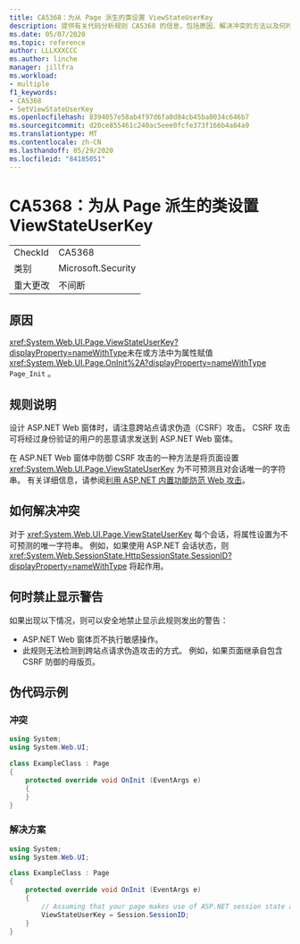```yaml
---
title: CA5368：为从 Page 派生的类设置 ViewStateUserKey
description: 提供有关代码分析规则 CA5368 的信息，包括原因、解决冲突的方法以及何时取消显示。
ms.date: 05/07/2020
ms.topic: reference
author: LLLXXXCCC
ms.author: linche
manager: jillfra
ms.workload:
- multiple
f1_keywords:
- CA5368
- SetViewStateUserKey
ms.openlocfilehash: 8394057e58ab4f97d6fa0d84cb45ba0034c646b7
ms.sourcegitcommit: d20ce855461c240ac5eee0fcfe373f166b4a04a9
ms.translationtype: MT
ms.contentlocale: zh-CN
ms.lasthandoff: 05/29/2020
ms.locfileid: "84185051"
---
```

# <a name="ca5368-set-viewstateuserkey-for-classes-derived-from-page"></a>CA5368：为从 Page 派生的类设置 ViewStateUserKey

|||
|-|-|
|CheckId|CA5368|
|类别|Microsoft.Security|
|重大更改|不间断|

## <a name="cause"></a>原因

<xref:System.Web.UI.Page.ViewStateUserKey?displayProperty=nameWithType>未在或方法中为属性赋值 <xref:System.Web.UI.Page.OnInit%2A?displayProperty=nameWithType> `Page_Init` 。

## <a name="rule-description"></a>规则说明

设计 ASP.NET Web 窗体时，请注意跨站点请求伪造（CSRF）攻击。 CSRF 攻击可将经过身份验证的用户的恶意请求发送到 ASP.NET Web 窗体。

在 ASP.NET Web 窗体中防御 CSRF 攻击的一种方法是将页面设置 <xref:System.Web.UI.Page.ViewStateUserKey> 为不可预测且对会话唯一的字符串。 有关详细信息，请参阅[利用 ASP.NET 内置功能防范 Web 攻击](/previous-versions/dotnet/articles/ms972969(v=msdn.10)#viewstateuserkey)。

## <a name="how-to-fix-violations"></a>如何解决冲突

对于 <xref:System.Web.UI.Page.ViewStateUserKey> 每个会话，将属性设置为不可预测的唯一字符串。 例如，如果使用 ASP.NET 会话状态，则 <xref:System.Web.SessionState.HttpSessionState.SessionID?displayProperty=nameWithType> 将起作用。

## <a name="when-to-suppress-warnings"></a>何时禁止显示警告

如果出现以下情况，则可以安全地禁止显示此规则发出的警告：
- ASP.NET Web 窗体页不执行敏感操作。
- 此规则无法检测到跨站点请求伪造攻击的方式。 例如，如果页面继承自包含 CSRF 防御的母版页。

## <a name="pseudo-code-examples"></a>伪代码示例

### <a name="violation"></a>冲突

```csharp
using System;
using System.Web.UI;

class ExampleClass : Page
{
    protected override void OnInit (EventArgs e)
    {
    }
}
```

### <a name="solution"></a>解决方案

```csharp
using System;
using System.Web.UI;

class ExampleClass : Page
{
    protected override void OnInit (EventArgs e)
    {
        // Assuming that your page makes use of ASP.NET session state and the SessionID is stable.
        ViewStateUserKey = Session.SessionID;
    }
}
```
